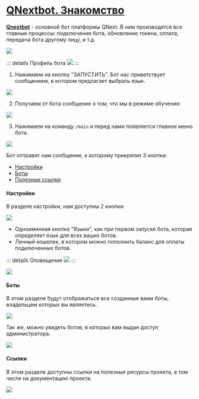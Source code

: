 # [QNextbot. Знакомство](/docs/root/getstarting/acquainqnext/)

**[Qnextbot](http://t.me/Qnextbot)** - основной бот платформы QNext. В нем производятся все главные процессы: подключение бота, обновление токена, оплата, передача бота другому лицу, и т.д.

![](./1.jpg)

::: details Профиль бота
![](./2.jpg)
:::

1. Нажимаем на кнопку "ЗАПУСТИТЬ". Бот нас приветствует сообщением, в котором предлагает выбрать язык.

![](./3.jpg)

2. Получаем от бота сообщение о том, что мы в режиме обучения: 

![](./4.jpg)

3. Нажимаем на команду `/main` и перед нами появляется главное меню бота.

![](./5.jpg)

Бот отправит нам сообщение, к которому прикрепит 3 кнопки:

* [Настройки](./#настроики)
* [Боты](./#боты)
* [Полезные ссылки](./#ссылки)

#### Настройки

В разделе настройки, нам доступны 2 кнопки:

![](./6.jpg)

* Одноименная кнопка "Языки", как при первом запуске бота, которая определяет язык для всех ваших ботов.
* Личный кошелек, в котором можно пополнить баланс для оплаты подключенных ботов.

::: details Оповещение
![](./7.jpg)
:::

![](./8.jpg)

#### Боты

В этом разделе будут отображаться все созданные вами боты, владельцем которых вы являетесь. 

![](./9.jpg)

Так же, можно увидеть ботов, в которых вам выдан доступ администратора.

![](./10.jpg)

#### Ссылки

В этом разделе доступны ссылки на полезные ресурсы проекта, в том числе на документацию проекта.

![](./20.jpg)